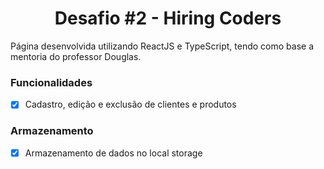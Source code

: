 <h1 align="center">Desafio #2 - Hiring Coders</h1>

<p>Página desenvolvida utilizando ReactJS e TypeScript, tendo como base a mentoria do professor Douglas.</p>

### Funcionalidades

- [x] Cadastro, edição e exclusão de clientes e produtos

### Armazenamento

- [x] Armazenamento de dados no local storage
